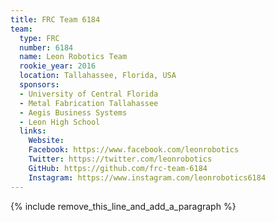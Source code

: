```yaml
---
title: FRC Team 6184
team:
  type: FRC
  number: 6184
  name: Leon Robotics Team
  rookie_year: 2016
  location: Tallahassee, Florida, USA
  sponsors:
  - University of Central Florida
  - Metal Fabrication Tallahassee
  - Aegis Business Systems
  - Leon High School
  links:
    Website:
    Facebook: https://www.facebook.com/leonrobotics
    Twitter: https://twitter.com/leonrobotics
    GitHub: https://github.com/frc-team-6184
    Instagram: https://www.instagram.com/leonrobotics6184
---
```


{% include remove_this_line_and_add_a_paragraph %}